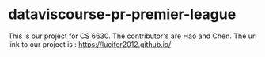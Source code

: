 # dataviscourse-pr-premier-league
This is our project for CS 6630. The contributor's are Hao and Chen.
The url link to our project is : https://lucifer2012.github.io/
